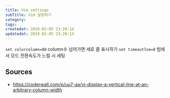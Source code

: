 ```yaml
---
title: Vim settings
subTitle: Vim 설정하기
category: 
tags: 
createdat: 2019-02-05 23:20:14
updatedat: 2019-02-05 23:20:14
---
```


`set colorcolumn=80` column수 넘어가면 세로 줄 표시하기
`set timeoutlne=0` 빔에서 모드 전환속도가 느릴 시 세팅 

## Sources

* https://coderwall.com/p/uu7-aa/vi-display-a-vertical-line-at-an-arbitrary-column-width


